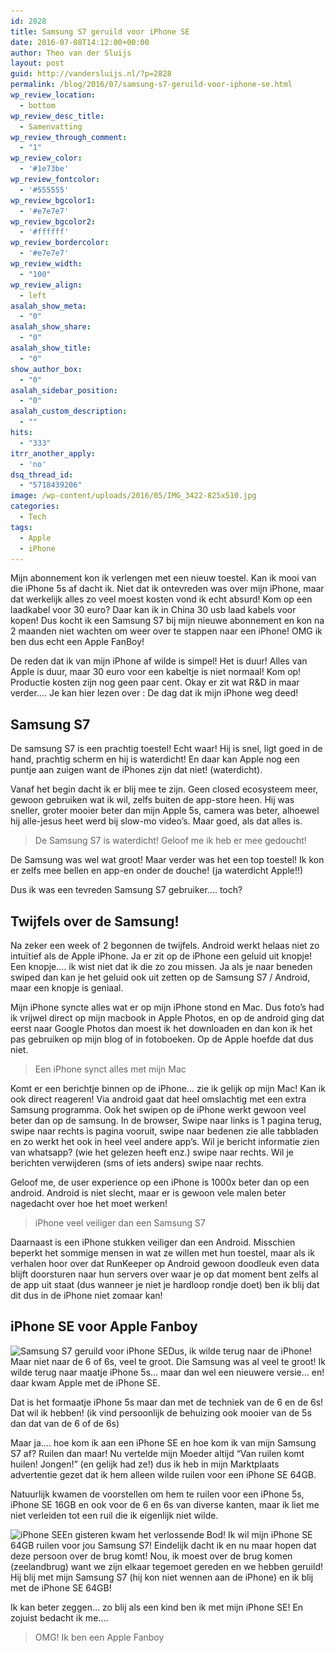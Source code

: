 ```yaml
---
id: 2828
title: Samsung S7 geruild voor iPhone SE
date: 2016-07-08T14:12:00+00:00
author: Theo van der Sluijs
layout: post
guid: http://vandersluijs.nl/?p=2828
permalink: /blog/2016/07/samsung-s7-geruild-voor-iphone-se.html
wp_review_location:
  - bottom
wp_review_desc_title:
  - Samenvatting
wp_review_through_comment:
  - "1"
wp_review_color:
  - '#1e73be'
wp_review_fontcolor:
  - '#555555'
wp_review_bgcolor1:
  - '#e7e7e7'
wp_review_bgcolor2:
  - '#ffffff'
wp_review_bordercolor:
  - '#e7e7e7'
wp_review_width:
  - "100"
wp_review_align:
  - left
asalah_show_meta:
  - "0"
asalah_show_share:
  - "0"
asalah_show_title:
  - "0"
show_author_box:
  - "0"
asalah_sidebar_position:
  - "0"
asalah_custom_description:
  - ""
hits:
  - "333"
itrr_another_apply:
  - 'no'
dsq_thread_id:
  - "5718439206"
image: /wp-content/uploads/2016/05/IMG_3422-825x510.jpg
categories:
  - Tech
tags:
  - Apple
  - iPhone
---
```

Mijn abonnement kon ik verlengen met een nieuw toestel. Kan ik mooi van die iPhone 5s af dacht ik. Niet dat ik ontevreden was over mijn iPhone, maar dat werkelijk alles zo veel moest kosten vond ik echt absurd! Kom op een laadkabel voor 30 euro? Daar kan ik in China 30 usb laad kabels voor kopen! Dus kocht ik een Samsung S7 bij mijn nieuwe abonnement en kon na 2 maanden niet wachten om weer over te stappen naar een iPhone! OMG ik ben dus echt een Apple FanBoy!<!--more-->

De reden dat ik van mijn iPhone af wilde is simpel! Het is duur! Alles van Apple is duur, maar 30 euro voor een kabeltje is niet normaal! Kom op! Productie kosten zijn nog geen paar cent. Okay er zit wat R&D in maar verder&#8230;. Je kan hier lezen over : De dag dat ik mijn iPhone weg deed!

## Samsung S7

De samsung S7 is een prachtig toestel! Echt waar! Hij is snel, ligt goed in de hand, prachtig scherm en hij is waterdicht! En daar kan Apple nog een puntje aan zuigen want de iPhones zijn dat niet! (waterdicht).

Vanaf het begin dacht ik er blij mee te zijn. Geen closed ecosysteem meer, gewoon gebruiken wat ik wil, zelfs buiten de app-store heen. Hij was sneller, groter mooier beter dan mijn Apple 5s, camera was beter, alhoewel hij alle-jesus heet werd bij slow-mo video&#8217;s. Maar goed, als dat alles is.

> De Samsung S7 is waterdicht! Geloof me ik heb er mee gedoucht!

De Samsung was wel wat groot! Maar verder was het een top toestel! Ik kon er zelfs mee bellen en app-en onder de douche! (ja waterdicht Apple!!)

Dus ik was een tevreden Samsung S7 gebruiker&#8230;. toch?

## Twijfels over de Samsung!

Na zeker een week of 2 begonnen de twijfels. Android werkt helaas niet zo intuïtief als de Apple iPhone. Ja er zit op de iPhone een geluid uit knopje! Een knopje&#8230;. ik wist niet dat ik die zo zou missen. Ja als je naar beneden swiped dan kan je het geluid ook uit zetten op de Samsung S7 / Android, maar een knopje is geniaal.

Mijn iPhone syncte alles wat er op mijn iPhone stond en Mac. Dus foto&#8217;s had ik vrijwel direct op mijn macbook in Apple Photos, en op de android ging dat eerst naar Google Photos dan moest ik het downloaden en dan kon ik het pas gebruiken op mijn blog of in fotoboeken. Op de Apple hoefde dat dus niet.

> Een iPhone synct alles met mijn Mac

Komt er een berichtje binnen op de iPhone&#8230; zie ik gelijk op mijn Mac! Kan ik ook direct reageren! Via android gaat dat heel omslachtig met een extra Samsung programma. Ook het swipen op de iPhone werkt gewoon veel beter dan op de samsung. In de browser, Swipe naar links is 1 pagina terug, swipe naar rechts is pagina vooruit, swipe naar bedenen zie alle tabbladen en zo werkt het ook in heel veel andere app&#8217;s. Wil je bericht informatie zien van whatsapp? (wie het gelezen heeft enz.) swipe naar rechts. Wil je berichten verwijderen (sms of iets anders) swipe naar rechts.

Geloof me, de user experience op een iPhone is 1000x beter dan op een android. Android is niet slecht, maar er is gewoon vele malen beter nagedacht over hoe het moet werken!

> iPhone veel veiliger dan een Samsung S7

Daarnaast is een iPhone stukken veiliger dan een Android. Misschien beperkt het sommige mensen in wat ze willen met hun toestel, maar als ik verhalen hoor over dat RunKeeper op Android gewoon doodleuk even data blijft doorsturen naar hun servers over waar je op dat moment bent zelfs al de app uit staat (dus wanneer je niet je hardloop rondje doet) ben ik blij dat dit dus in de iPhone niet zomaar kan!

## iPhone SE voor Apple Fanboy

<img class="alignleft size-medium wp-image-2832" src="/images/2016/05/IMG_3427-300x300.jpg" alt="Samsung S7 geruild voor iPhone SE" width="300" height="300" srcset="/images/2016/05/IMG_3427-300x300.jpg 300w, /images/2016/05/IMG_3427-150x150.jpg 150w, /images/2016/05/IMG_3427-65x65.jpg 65w, /images/2016/05/IMG_3427-400x400.jpg 400w, /images/2016/05/IMG_3427.jpg 640w" sizes="(max-width: 300px) 100vw, 300px" />Dus, ik wilde terug naar de iPhone! Maar niet naar de 6 of 6s, veel te groot. Die Samsung was al veel te groot! Ik wilde terug naar maatje iPhone 5s&#8230; maar dan wel een nieuwere versie&#8230; en! daar kwam Apple met de iPhone SE.

Dat is het formaatje iPhone 5s maar dan met de techniek van de 6 en de 6s! Dat wil ik hebben! (ik vind persoonlijk de behuizing ook mooier van de 5s dan dat van de 6 of de 6s)

Maar ja&#8230;. hoe kom ik aan een iPhone SE en hoe kom ik van mijn Samsung S7 af? Ruilen dan maar! Nu vertelde mijn Moeder altijd &#8220;Van ruilen komt huilen! Jongen!&#8221; (en gelijk had ze!) dus ik heb in mijn Marktplaats advertentie gezet dat ik hem alleen wilde ruilen voor een iPhone SE 64GB.

Natuurlijk kwamen de voorstellen om hem te ruilen voor een iPhone 5s, iPhone SE 16GB en ook voor de 6 en 6s van diverse kanten, maar ik liet me niet verleiden tot een ruil die ik eigenlijk niet wilde.

<img class="alignright size-medium wp-image-2831" src="/images/2016/05/IMG_3424-300x225.jpg" alt="iPhone SE" width="300" height="225" srcset="/images/2016/05/IMG_3424-300x225.jpg 300w, /images/2016/05/IMG_3424-768x576.jpg 768w, /images/2016/05/IMG_3424-1024x768.jpg 1024w, /images/2016/05/IMG_3424-533x400.jpg 533w, /images/2016/05/IMG_3424.jpg 1280w" sizes="(max-width: 300px) 100vw, 300px" />En gisteren kwam het verlossende Bod! Ik wil mijn iPhone SE 64GB ruilen voor jou Samsung S7! Eindelijk dacht ik en nu maar hopen dat deze persoon over de brug komt! Nou, ik moest over de brug komen (zeelandbrug) want we zijn elkaar tegemoet gereden en we hebben geruild! Hij blij met mijn Samsung S7 (hij kon niet wennen aan de iPhone) en ik blij met de iPhone SE 64GB!

Ik kan beter zeggen&#8230; zo blij als een kind ben ik met mijn iPhone SE! En zojuist bedacht ik me&#8230;.

> OMG! Ik ben een Apple Fanboy

&nbsp;